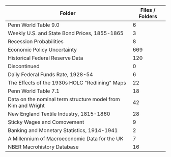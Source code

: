 | Folder                                                       |   Files / Folders |
|--------------------------------------------------------------|-------------------|
| Penn World Table 9.0                                         |                 6 |
| Weekly U.S. and State Bond Prices, 1855-1865                 |                 3 |
| Recession Probabilities                                      |                 8 |
| Economic Policy Uncertainty                                  |               669 |
| Historical Federal Reserve Data                              |               120 |
| Discontinued                                                 |                 0 |
| Daily Federal Funds Rate, 1928-54                            |                 6 |
| The Effects of the 1930s HOLC "Redlining" Maps               |                22 |
| Penn World Table 7.1                                         |                18 |
| Data on the nominal term structure model from Kim and Wright |                42 |
| New England Textile Industry, 1815-1860                      |                28 |
| Sticky Wages and Comovement                                  |                 9 |
| Banking and Monetary Statistics, 1914-1941                   |                 2 |
| A Millennium of Macroeconomic Data for the UK                |                 7 |
| NBER Macrohistory Database                                   |                16 |